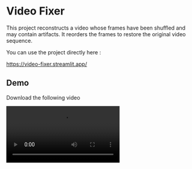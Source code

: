 # Video Fixer

This project reconstructs a video whose frames have been shuffled and may contain artifacts. It reorders the frames to restore the original video sequence.

You can use the project directly here :

https://video-fixer.streamlit.app/

## Demo 

Download the following video

<video src="corrupted_video.mp4"/>

And put it in the fixer on the online app

https://video-fixer.streamlit.app/

You should end up with this result (using the resnet18 model)



## Approach

1. **Feature Extraction**:
   - Uses pretrained models (e.g., `mobilenet_v3_small`, `resnet18`) to extract features from video frames.

2. **Clustering**:
   - Frames are clustered based on feature similarity, and the most represented cluster is assumed to contain the original frames. The other are assumed to be artifacts and are removed. If artifacts don't get properly removed, it might be a good idea to lower the eps value in DBSCAN.

3. **Frame Reordering**:
   - Frames are reordered by calculating Euclidean distances between their features, iteratively selecting the closest frame. This gives a smooth video with a cut at the middle since we didn't iterate on the true first frame of the video.

4. **Identifying True Start and End**:
   - Four candidate frames (first/last frames and two frames around the cut) are identified to find the true start and end of the video. The two frames around the cut are found by their close distance since they are supposed to be consecutive. They are removed and we are only left with the first and last frame.

5. **Final Video Reconstruction**:
   - Two video candidates (starting from the true first or last frame) are reconstructed and compared using optical flow. The video with the highest optical flow is selected as the true video. The true video is reconstructed by iterating on the first frame.

## Installation

```pip -r requirements.txt```

## How to use

To use this program, simply use the following command in your python environment.

```python3 main.py -i <your_videofile>```

This program uses pretrained models. You can choose the mobilenet_v3_small or the resnet18 model

```python3 main.py -i <your_video_file> -m <model>```

The default model is mobilenet_v3_small. To launch with resnet18, you can just type

```python3 main.py -i <your_video_file> -m resnet18```

Using resnet18 as a model usually gives better results than mobilenet_v3_small

## Demo

You can directly have a demo on the corrupted video provided in this repo.

```python3 main.py -i corrupted_video.mp4```

Results will generally be better if you use resnet18 instead of the base model

```python3 main.py -i corrupted_video.mp4 -m resnet18```

## GUI

You can also launch it in a GUI app and drop your video.

```streamlit run deployment.py```
